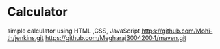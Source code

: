 # Calculator
simple calculator using HTML ,CSS, JavaScript
https://github.com/Mohi-th/jenkins.git
https://github.com/Megharaj30042004/maven.git

